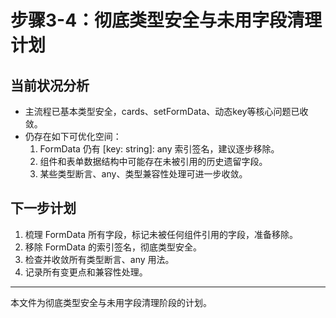 # 步骤3-4：彻底类型安全与未用字段清理计划

## 当前状况分析
- 主流程已基本类型安全，cards、setFormData、动态key等核心问题已收敛。
- 仍存在如下可优化空间：
  1. FormData 仍有 [key: string]: any 索引签名，建议逐步移除。
  2. 组件和表单数据结构中可能存在未被引用的历史遗留字段。
  3. 某些类型断言、any、类型兼容性处理可进一步收敛。

## 下一步计划
1. 梳理 FormData 所有字段，标记未被任何组件引用的字段，准备移除。
2. 移除 FormData 的索引签名，彻底类型安全。
3. 检查并收敛所有类型断言、any 用法。
4. 记录所有变更点和兼容性处理。

---

本文件为彻底类型安全与未用字段清理阶段的计划。
